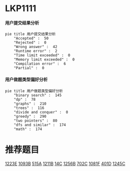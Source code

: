 # LKP1111

<!-- tabs:start -->



#### **用户提交结果分析**

```mermaid
pie title 用户提交结果分析
    "Accepted" :  50
    "Rejected" :  0
    "Wrong answer" :  42
    "Runtime error" :  2
    "Time limit exceeded" :  0
    "Memory limit exceeded" :  0
    "Compilation error" :  6
    "Partial" :  0
```

#### **用户做题类型偏好分析**

```mermaid
pie title 用户做题类型偏好分析
    "binary search" :  145
    "dp" :  78
    "graphs" :  210
    "trees" :  116
    "divide and conquer" :  0
    "greedy" :  290
    "two pointers" :  80
    "dfs and similar" :  174
    "math" :  174
```



<!-- tabs:end -->
# 推荐题目
[1223E](https://codeforces.com/contest/1223/problem/E)
[1093B](https://codeforces.com/contest/1093/problem/B)
[515A](https://codeforces.com/contest/515/problem/A)
[1211B](https://codeforces.com/contest/1211/problem/B)
[14C](https://codeforces.com/contest/14/problem/C)
[1256B](https://codeforces.com/contest/1256/problem/B)
[702C](https://codeforces.com/contest/702/problem/C)
[1081F](https://codeforces.com/contest/1081/problem/F)
[401D](https://codeforces.com/contest/401/problem/D)
[1245C](https://codeforces.com/contest/1245/problem/C)
